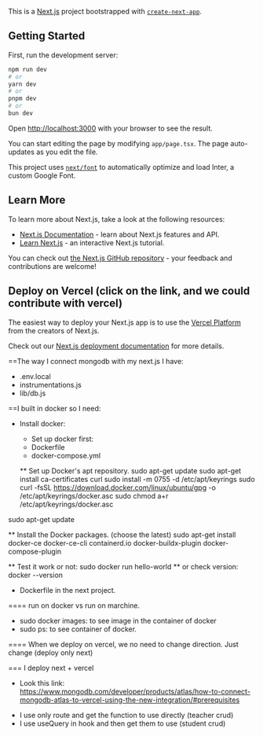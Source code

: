 This is a [Next.js](https://nextjs.org/) project bootstrapped with [`create-next-app`](https://github.com/vercel/next.js/tree/canary/packages/create-next-app).

## Getting Started

First, run the development server:

```bash
npm run dev
# or
yarn dev
# or
pnpm dev
# or
bun dev
```

Open [http://localhost:3000](http://localhost:3000) with your browser to see the result.

You can start editing the page by modifying `app/page.tsx`. The page auto-updates as you edit the file.

This project uses [`next/font`](https://nextjs.org/docs/basic-features/font-optimization) to automatically optimize and load Inter, a custom Google Font.

## Learn More

To learn more about Next.js, take a look at the following resources:

- [Next.js Documentation](https://nextjs.org/docs) - learn about Next.js features and API.
- [Learn Next.js](https://nextjs.org/learn) - an interactive Next.js tutorial.

You can check out [the Next.js GitHub repository](https://github.com/vercel/next.js/) - your feedback and contributions are welcome!

## Deploy on Vercel (click on the link, and we could contribute with vercel)

The easiest way to deploy your Next.js app is to use the [Vercel Platform](https://vercel.com/new?utm_medium=default-template&filter=next.js&utm_source=create-next-app&utm_campaign=create-next-app-readme) from the creators of Next.js.

Check out our [Next.js deployment documentation](https://nextjs.org/docs/deployment) for more details.



==The way I connect mongodb with my next.js
I have:
- .env.local
- instrumentations.js
- lib/db.js


==I built in docker so I need:
- Install docker:
  +  Set up docker first:
  - Dockerfile
  - docker-compose.yml

  ** Set up Docker's apt repository.
sudo apt-get update
sudo apt-get install ca-certificates curl
sudo install -m 0755 -d /etc/apt/keyrings
sudo curl -fsSL https://download.docker.com/linux/ubuntu/gpg -o /etc/apt/keyrings/docker.asc
sudo chmod a+r /etc/apt/keyrings/docker.asc

sudo apt-get update

  ** Install the Docker packages. (choose the latest)
sudo apt-get install docker-ce docker-ce-cli containerd.io docker-buildx-plugin docker-compose-plugin

  ** Test it work or not:
  sudo docker run hello-world
  ** or check version: docker --version
  

- Dockerfile in the next project.

==== run on docker vs run on marchine.
- sudo docker images: to see image in the container of docker
- sudo ps: to see container of docker.

==== When we deploy on vercel, we no need to change direction. Just change  (deploy only next)

=== I deploy next + vercel
- Look this link: https://www.mongodb.com/developer/products/atlas/how-to-connect-mongodb-atlas-to-vercel-using-the-new-integration/#prerequisites


<!-- ============ -->
- I use only route and get the function to use directly (teacher crud)
- I use useQuery in hook and then get them to use (student crud)